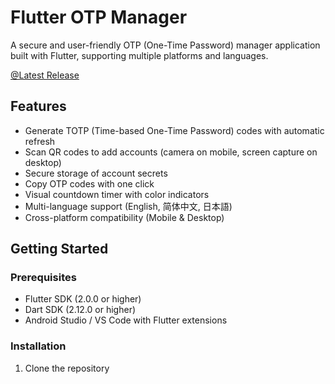 # Flutter OTP Manager

A secure and user-friendly OTP (One-Time Password) manager application built with Flutter, supporting multiple platforms and languages.

[@Latest Release](https://github.com/Wangggym/two_factor_authentication/releases)

## Features

- Generate TOTP (Time-based One-Time Password) codes with automatic refresh
- Scan QR codes to add accounts (camera on mobile, screen capture on desktop)
- Secure storage of account secrets
- Copy OTP codes with one click
- Visual countdown timer with color indicators
- Multi-language support (English, 简体中文, 日本語)
- Cross-platform compatibility (Mobile & Desktop)

## Getting Started

### Prerequisites

- Flutter SDK (2.0.0 or higher)
- Dart SDK (2.12.0 or higher)
- Android Studio / VS Code with Flutter extensions

### Installation

1. Clone the repository
